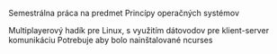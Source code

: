 Semestrálna práca na predmet Princípy operačných systémov

Multiplayerový hadík pre Linux, s využitím dátovodov pre klient-server komunikáciu
Potrebuje aby bolo nainštalované ncurses
